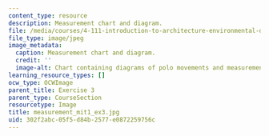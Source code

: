 ```yaml
---
content_type: resource
description: Measurement chart and diagram.
file: /media/courses/4-111-introduction-to-architecture-environmental-design-spring-2014/302f2abc05f5d84b2577e0872259756c_measurement_mit1_ex3.jpg
file_type: image/jpeg
image_metadata:
  caption: Measurement chart and diagram.
  credit: ''
  image-alt: Chart containing diagrams of polo movements and measurements.
learning_resource_types: []
ocw_type: OCWImage
parent_title: Exercise 3
parent_type: CourseSection
resourcetype: Image
title: measurement_mit1_ex3.jpg
uid: 302f2abc-05f5-d84b-2577-e0872259756c
---
```

